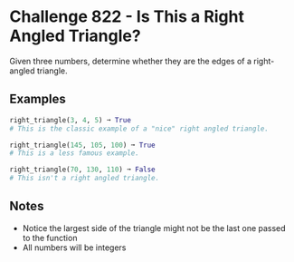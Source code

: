 # Challenge 822 - Is This a Right Angled Triangle?

Given three numbers, determine whether they are the edges of a right-angled triangle.

## Examples
```python
right_triangle(3, 4, 5) ➞ True
# This is the classic example of a "nice" right angled triangle.

right_triangle(145, 105, 100) ➞ True
# This is a less famous example.

right_triangle(70, 130, 110) ➞ False
# This isn't a right angled triangle.
```
## Notes

- Notice the largest side of the triangle might not be the last one passed to the function
- All numbers will be integers